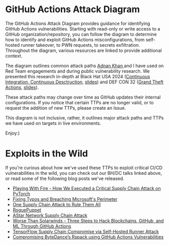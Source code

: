 # GitHub Actions Attack Diagram

The GitHub Actions Attack Diagram provides guidance for identifying GitHub Actions vulnerabilities. Starting with read-only or write access to a GitHub organization/repository, you can follow the diagram to determine how to identify and exploit GitHub Actions misconfigurations, from self-hosted runner takeover, to PWN requests, to secrets exfiltration. Throughout the diagram, various resources are linked to provide additional context.


The diagram outlines common attack paths [Adnan Khan ](https://adnanthekhan.com/) and I have used on Red Team engagements and during public vulnerability research. We presented this research in-depth at Black Hat USA 2024 ([Continuous Integration, Continuous Desctruction](https://www.blackhat.com/us-24/briefings/schedule/index.html#self-hosted-github-cicd-runners-continuous-integration-continuous-destruction-38308), [slides](https://johnstawinski.com/wp-content/uploads/2024/08/us24-khan-stawinski-self-hosted-github-cicd-runners-continuous-integration-continuous-destruction.pdf)) and DEF CON 32 ([Grand Theft Actions](https://defcon.org/html/defcon-32/dc-32-speakers.html#54489), [slides](https://johnstawinski.com/wp-content/uploads/2024/08/khan_stawinski_grandtheftactions_pdfslides_v2.pdf)).

These attack paths may change over time as GitHub updates their internal configurations. If you notice that certain TTPs are no longer valid, or to request the addition of new TTPs, please create an Issue. 

This diagram is not inclusive, rather, it outlines major attack paths and TTPs we have used on targets in live environments.

Enjoy:)

# Exploits in the Wild

If you're curious about how we've used these TTPs to exploit critical CI/CD vulnerabilities in the wild, you can check out our BH/DC talks linked above, or read some of the following blog posts we've released.

* [Playing With Fire - How We Executed a Critical Supply Chain Attack on PyTorch](https://johnstawinski.com/2024/01/11/playing-with-fire-how-we-executed-a-critical-supply-chain-attack-on-pytorch/comment-page-1/)
* [Fixing Typos and Breaching Microsoft's Perimeter](https://johnstawinski.com/2024/04/15/fixing-typos-and-breaching-microsofts-perimeter/)
* [One Supply Chain Attack to Rule Them All](https://adnanthekhan.com/2023/12/20/one-supply-chain-attack-to-rule-them-all/)
* [RoguePuppet](https://adnanthekhan.com/2024/07/02/roguepuppet-a-critical-puppet-forge-supply-chain-vulnerability/)
* [AStar Network Supply Chain Attack](https://adnanthekhan.com/2024/01/19/web3s-achilles-heel-a-supply-chain-attack-on-astar-network/)
* [Worse Than Solarwinds - Three Steps to Hack Blockchains, GitHub, and ML Through GitHub Actions](https://johnstawinski.com/2024/01/05/worse-than-solarwinds-three-steps-to-hack-blockchains-github-and-ml-through-github-actions/)
* [TensorFlow Supply Chain Compromise via Self-Hosted Runner Attack](https://www.praetorian.com/blog/tensorflow-supply-chain-compromise-via-self-hosted-runner-attack)
* [Compromising ByteDance’s Rspack using GitHub Actions Vulnerabilities](https://www.praetorian.com/blog/compromising-bytedances-rspack-github-actions-vulnerabilities/)

